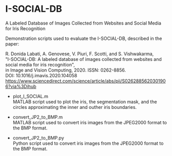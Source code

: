 # I-SOCIAL-DB
A Labeled Database of Images Collected from Websites and Social Media for Iris Recognition

Demonstration scripts used to evaluate the I-SOCIAL-DB, described in the paper:

R. Donida Labati, A. Genovese, V. Piuri, F. Scotti, and S. Vishwakarma, <br/>
"I-SOCIAL-DB: A labeled database of images collected from websites and social media for iris recognition", <br/>
in Image and Vision Computing, 2020. ISSN: 0262-8856.<br/>
DOI: 10.1016/j.imavis.2020.104058<br/>
https://www.sciencedirect.com/science/article/abs/pii/S0262885620301906?via%3Dihub

- plot_I_SOCIAL.m<br/>
  MATLAB script used to plot the iris, the segmentation mask, and the circles approximating the inner and outher iris boundaries.
  
- convert_JP2_to_BMP.m<br/>
  MATLAB script used to convert iris images from the JPEG2000 format to the BMP format.
  
- convert_JP2_to_BMP.py<br/>
  Python script used to convert iris images from the JPEG2000 format to the BMP format.
